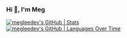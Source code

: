 ### Hi 👋, I'm Meg

[![megleedev's GitHub | Stats](https://stats.quine.sh/megleedev/github?theme=dark)](https://quine.sh?utm_source=widgets&utm_campaign=megleedev) 
[![megleedev's GitHub | Languages Over Time](https://stats.quine.sh/megleedev/languages-over-time?theme=dark)](https://quine.sh?utm_source=widgets&utm_campaign=megleedev)

<!--
**megleedev/megleedev** is a ✨ _special_ ✨ repository because its `README.md` (this file) appears on your GitHub profile.

Here are some ideas to get you started:

- 🔭 I’m currently working on ...
- 🌱 I’m currently learning ...
- 👯 I’m looking to collaborate on ...
- 🤔 I’m looking for help with ...
- 💬 Ask me about ...
- 📫 How to reach me: ...
- 😄 Pronouns: ...
- ⚡ Fun fact: ...
-->
